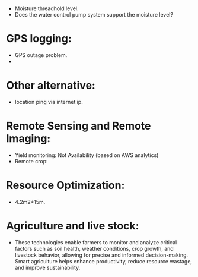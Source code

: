 # 
- Moisture threadhold level.
- Does the water control pump system support the moisture level?

# GPS logging:
- GPS outage problem.
- 

# Other alternative:
- location ping via internet ip.

# Remote Sensing and Remote Imaging:
- Yield monitoring: Not Availability (based on AWS analytics)
- Remote crop:  

# Resource Optimization:
-  4.2m2*15m.

# Agriculture and live stock:
- These technologies enable farmers to monitor and analyze critical factors such as soil health, weather conditions, crop growth, and livestock behavior, allowing for precise and informed decision-making. Smart agriculture helps enhance productivity, reduce resource wastage, and improve sustainability.



